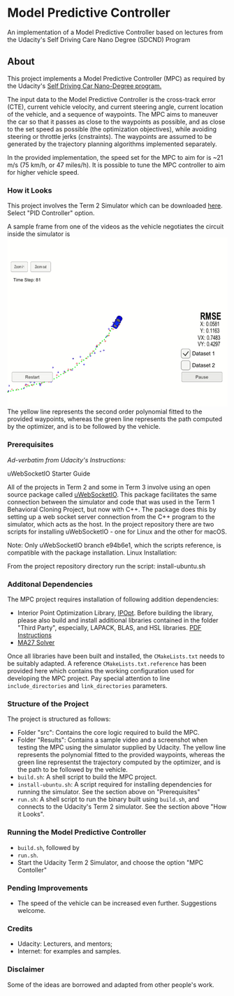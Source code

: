 # Model Predictive Controller
An implementation of a Model Predictive Controller based on lectures from the Udacity's Self Driving Care Nano Degree (SDCND) Program 

## About
This project implements a Model Predictive Controller (MPC) as required by the Udacity's [Self Driving Car Nano-Degree program.](https://www.udacity.com/course/self-driving-car-engineer-nanodegree--nd013)

The input data to the Model Predictive Controller is the cross-track error (CTE), current vehicle velocity, and current steering angle, current location of the vehicle, and a sequence of waypoints.
The MPC aims to maneuver the car so that it passes as close to the waypoints as possible, and as close to the set speed as possible (the optimization objectives), while avoiding steering or throttle jerks (cnstraints).
The waypoints are assumed to be generated by the trajectory planning algorithms implemented separately.

In the provided implementation, the speed set for the MPC to aim for is ~21 m/s (75 km/h, or 47 miles/h).
It is possible to tune the MPC controller to aim for higher vehicle speed.


### How it Looks
This project involves the Term 2 Simulator which can be downloaded [here](https://github.com/udacity/self-driving-car-sim/releases). Select "PID Controller" option. 

A sample frame from one of the videos as the vehicle negotiates the circuit inside the simulator is ![shown](https://github.com/RomanoViolet/Udacity-Unscented-Kalman-Filter/blob/master/Results/screenshot.png)
The yellow line represents the second order polynomial fitted to the provided waypoints, whereas the green line represents the path computed by the optimizer, and is to be followed by the vehicle.

### Prerequisites
_Ad-verbatim from Udacity's Instructions:_

uWebSocketIO Starter Guide

All of the projects in Term 2 and some in Term 3 involve using an open source package called [uWebSocketIO](https://github.com/uNetworking/uWebSockets). This package facilitates the same connection between the simulator and code that was used in the Term 1 Behavioral Cloning Project, but now with C++. The package does this by setting up a web socket server connection from the C++ program to the simulator, which acts as the host. In the project repository there are two scripts for installing uWebSocketIO - one for Linux and the other for macOS.

Note: Only uWebSocketIO branch e94b6e1, which the scripts reference, is compatible with the package installation.
Linux Installation:

From the project repository directory run the script: install-ubuntu.sh

### Additonal Dependencies
The MPC project requires installation of following addition dependencies:
- Interior Point Optimization Library, [IPOpt](https://www.coin-or.org/download.html). Before building the library, please also build and install additional libraries contained in the folder "Third Party", especially, LAPACK, BLAS, and HSL libraries. [PDF Instructions](https://projects.coin-or.org/Ipopt/browser/stable/3.10/Ipopt/doc/documentation.pdf?format=raw)
- [MA27 Solver](http://www.hsl.rl.ac.uk/ipopt/)

Once all libraries have been built and installed, the `CMakeLists.txt` needs to be suitably adapted. A reference `CMakeLists.txt.reference` has been provided here which contains the working configuration used for developing the MPC project. Pay special attention to line `include_directories` and `link_directories` parameters. 


### Structure of the Project
The project is structured as follows:
- Folder "src": Contains the core logic required to build the MPC.
- Folder "Results": Contains a sample video and a screenshot when testing the MPC using the simulator supplied by Udacity. The yellow line represents the polynomial fitted to the provided waypoints, whereas the green line representst the trajectory computed by the optimizer, and is the path to be followed by the vehicle.
- `build.sh`: A shell script to build the MPC project.
- `install-ubuntu.sh`: A script required for installing dependencies for running the simulator. See the section above on "Prerequisites"
- `run.sh`: A shell script to run the binary built using `build.sh`, and connects to the Udacity's Term 2 simulator. See the section above "How it Looks".


### Running the Model Predictive Controller
- `build.sh`, followed by
- `run.sh`.
- Start the Udacity Term 2 Simulator, and choose the option "MPC Contoller"

### Pending Improvements
- The speed of the vehicle can be increased even further. Suggestions welcome.

### Credits
- Udacity: Lecturers, and mentors;
- Internet: for examples and samples.

### Disclaimer
Some of the ideas are borrowed and adapted from other people's work.

